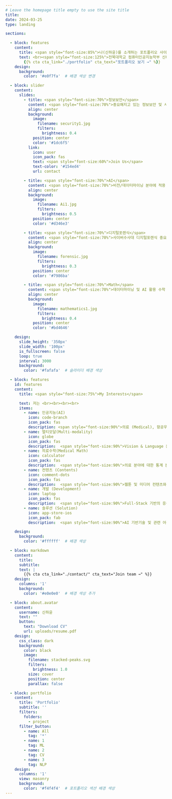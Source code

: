 ```yaml
---
# Leave the homepage title empty to use the site title
title:
date: 2024-03-25
type: landing

sections:

  - block: features
    content:
      title: <span style="font-size:85%">나(신하윤)를 소개하는 포트폴리오 사이트</span>
      text: <br><span style="font-size:125%">전북대학교 컴퓨터인공지능학부 신하윤의 포트폴리오 페이지에 오신 것을 환영합니다.</span> <br><br>
        {{% cta cta_link="./portfolio" cta_text="포트폴리오 보기 →" %}}
    design:
      background:
        color: '#e0f7fa'  # 배경 색상 변경

  - block: slider
    content:
      slides:
        - title: <span style="font-size:70%">정보보안</span>
          content: <span style="font-size:70%">중요해지고 있는 정보보안 및 사이버 보안</span>
          align: center
          background:
            image:
              filename: security1.jpg
              filters:
                brightness: 0.4
            position: center
            color: '#1dc6f5'
          link:
            icon: user
            icon_pack: fas
            text: <span style="font-size:60%">Join Us</span>
            text-color: '#154ed4'
            url: contact

        - title: <span style="font-size:70%">AI</span>
          content: <span style="font-size:70%">비전/데이터마이닝 분야에 적용 가능한 AI 기술 개발<span style="font-size:70%">
          align: center
          background:
            image:
              filename: Ai1.jpg
              filters:
                brightness: 0.5
            position: center
            color: '#d346e3'

        - title: <span style="font-size:70%">디지털포렌식</span>
          content: <span style="font-size:70%">사이버수사대 디지털포렌식 중요도 증가</span>
          align: center
          background:
            image:
              filename: forensic.jpg
              filters:
                brightness: 0.3
            position: center
            color: '#7986ba'

        - title: <span style="font-size:70%">Math</span>
          content: <span style="font-size:70%">데이터마이닝 및 AI 활용 수학 연구</span>
          align: center
          background:
            image:
              filename: mathematics1.jpg
              filters:
                brightness: 0.4
            position: center
            color: '#bd4646'

    design:
      slide_height: '350px'
      slide_width: '100px'
      is_fullscreen: false
      loop: true
      interval: 3000
      background:
        color: '#fafafa'  # 슬라이더 배경 색상

  - block: features
    id: features
    content:
      title: <span style="font-size:75%">My Interests</span>

      text: 저는 <br><br><br><br>
      items:
        - name: 인공지능(AI)
          icon: code-branch
          icon_pack: fas
          description: <span style="font-size:90%">의료 (Medical), 항공우주 (Aerospace), 컨텐츠 (Contents) 등 다양한 특성화 분야에 적응형 AI 기술 적용.</span><br><br>
        - name: 멀티모달(Multi-modality)
          icon: globe
          icon_pack: fas
          description:  <span style="font-size:90%">Vision & Language 분야의 기반 AI 기술 개발 및 관련 응용 어플리케이션에 기술 적용.</span><br><br>
        - name: 의료수학(Medical Math)
          icon: calculator
          icon_pack: fas
          description:  <span style="font-size:90%">의료 분야에 대한 통계 분석 수행 및 의료 질병에 대한 수학적인 모델링 관련 연구 수행.</span><br><br>
        - name: 컨텐츠 (Contents)
          icon: comment-dots
          icon_pack: fas
          description:  <span style="font-size:90%">웹툰 및 미디어 컨텐츠와 관련된 AI 기반 기술 개발 및 고도화.</span><br><br>
        - name: 개발 (Development)
          icon: laptop
          icon_pack: fas
          description:  <span style="font-size:90%">Full-Stack 기반의 응용 어플리케이션 개발.</span><br><br>
        - name: 솔루션 (Solution)
          icon: app-store-ios
          icon_pack: fab
          description:  <span style="font-size:90%">AI 기반기술 및 관련 어플리케이션에 적용을 통한 통합 솔루션 개발!</span><br><br>

    design:
      background:
        color: '#ffffff'  # 배경 색상

  - block: markdown
    content:
      title:
      subtitle:
      text: |
        {{% cta cta_link="./contact/" cta_text="Join team →" %}}
    design:
      columns: '1'
      background:
        color: '#e0e0e0'  # 배경 색상 추가

  - block: about.avatar
    content:
      username: 신하윤
      text: ""
      button:
        text: "Download CV"
        url: uploads/resume.pdf
    design:
      css_class: dark
      background:
        color: black
        image:
          filename: stacked-peaks.svg
          filters:
            brightness: 1.0
          size: cover
          position: center
          parallax: false

  - block: portfolio
    content:
      title: 'Portfolio'
      subtitle: ''
      filters:
        folders:
          - project
      filter_button:
        - name: All
          tag: '*'
        - name: 1
          tag: ML
        - name: 2
          tag: CV
        - name: 3
          tag: NLP
    design:
      columns: '1'
      view: masonry
      background:
        color: '#f4f4f4'  # 포트폴리오 섹션 배경 색상
---
```

